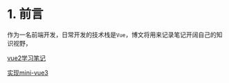 # 1. 前言

作为一名前端开发，日常开发的技术栈是`Vue`，博文将用来记录笔记开阔自己的知识视野，

[vue2学习笔记](https://github.com/tangchao0106/my-vue2)

[实现mini-vue3](https://github.com/tangchao0106/tangchao-mini-vue3)
